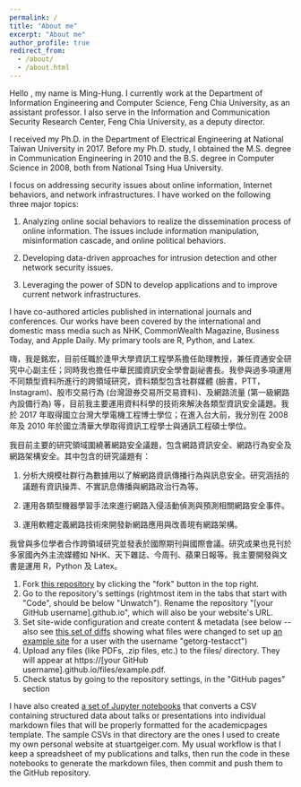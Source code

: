 ```yaml
---
permalink: /
title: "About me"
excerpt: "About me"
author_profile: true
redirect_from: 
  - /about/
  - /about.html
---
```


Hello , my name is Ming-Hung. I currently work at the Department of Information Engineering and Computer Science, Feng Chia University, as an assistant professor.  I also serve in the Information and Communication Security Research Center, Feng Chia University, as a deputy director.

I received my Ph.D. in the Department of Electrical Engineering at National Taiwan University in 2017. Before my Ph.D. study, I obtained the M.S. degree in Communication Engineering in 2010 and the B.S. degree in Computer Science in 2008, both from National Tsing Hua University. 

I focus on addressing security issues about online information, Internet behaviors, and network infrastructures. I have worked on the following three major topics: 

1) Analyzing online social behaviors to realize the dissemination process of online information. The issues include information manipulation, misinformation cascade, and online political behaviors. 

2) Developing data-driven approaches for intrusion detection and other network security issues. 

3) Leveraging the power of SDN to develop applications and to improve current network infrastructures. 

I have co-authored articles published in international journals and conferences. Our works have been covered by the international and domestic mass media such as NHK, CommonWealth Magazine, Business Today, and Apple Daily. My primary tools are R, Python, and Latex. 

嗨，我是銘宏，目前任職於逢甲大學資訊工程學系擔任助理教授，兼任資通安全研究中心副主任；同時我也擔任中華民國資訊安全學會副祕書長。我參與過多項運用不同類型資料所進行的跨領域研究，資料類型包含社群媒體 (臉書，PTT，Instagram)、股市交易行為 (台灣證券交易所交易資料)、及網路流量 (第一級網路內設備行為) 等，目前我主要運用資料科學的技術來解決各類型資訊安全議題。我於 2017 年取得國立台灣大學電機工程博士學位；在進入台大前，我分別在 2008 年及 2010 年於國立清華大學取得資訊工程學士與通訊工程碩士學位。 

我目前主要的研究領域圍繞著網路安全議題，包含網路資訊安全、網路行為安全及網路架構安全。其中包含的研究議題有： 

1. 分析大規模社群行為數據用以了解網路資訊傳播行為與訊息安全。研究涵括的議題有資訊操弄、不實訊息傳播與網路政治行為等。 

2. 運用各類型機器學習手法來進行網路入侵活動偵測與預測相關網路安全事件。 

3. 運用軟體定義網路技術來開發新網路應用與改善現有網路架構。 

我曾與多位學者合作跨領域研究並發表於國際期刊與國際會議。研究成果也見刊於多家國內外主流媒體如 NHK、天下雜誌、今周刊、蘋果日報等。我主要開發與文書是運用 R，Python 及 Latex。 




















1. Fork [this repository](https://github.com/academicpages/academicpages.github.io) by clicking the "fork" button in the top right. 
1. Go to the repository's settings (rightmost item in the tabs that start with "Code", should be below "Unwatch"). Rename the repository "[your GitHub username].github.io", which will also be your website's URL.
1. Set site-wide configuration and create content & metadata (see below -- also see [this set of diffs](http://archive.is/3TPas) showing what files were changed to set up [an example site](https://getorg-testacct.github.io) for a user with the username "getorg-testacct")
1. Upload any files (like PDFs, .zip files, etc.) to the files/ directory. They will appear at https://[your GitHub username].github.io/files/example.pdf.  
1. Check status by going to the repository settings, in the "GitHub pages" section











I have also created [a set of Jupyter notebooks](https://github.com/academicpages/academicpages.github.io/tree/master/markdown_generator
) that converts a CSV containing structured data about talks or presentations into individual markdown files that will be properly formatted for the academicpages template. The sample CSVs in that directory are the ones I used to create my own personal website at stuartgeiger.com. My usual workflow is that I keep a spreadsheet of my publications and talks, then run the code in these notebooks to generate the markdown files, then commit and push them to the GitHub repository.











